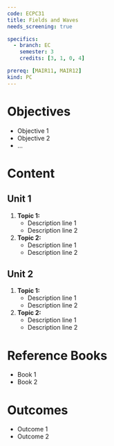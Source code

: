 ```yaml
---
code: ECPC31
title: Fields and Waves
needs_screening: true

specifics:
  - branch: EC
    semester: 3
    credits: [3, 1, 0, 4]

prereq: [MAIR11, MAIR12]
kind: PC
---
```


# Objectives

- Objective 1
- Objective 2
- ...

# Content

## Unit 1

1. **Topic 1:**
   - Description line 1
   - Description line 2
2. **Topic 2:**
   - Description line 1
   - Description line 2

## Unit 2

1. **Topic 1:**
   - Description line 1
   - Description line 2
2. **Topic 2:**
   - Description line 1
   - Description line 2

# Reference Books

- Book 1
- Book 2

# Outcomes

- Outcome 1
- Outcome 2
